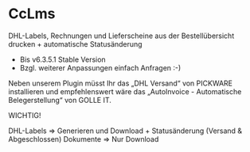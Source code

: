 # CcLms

DHL-Labels, Rechnungen und Lieferscheine aus der Bestellübersicht drucken + automatische Statusänderung
- Bis v6.3.5.1 Stable Version
- Bzgl. weiterer Anpassungen einfach Anfragen :-)

Neben unserem Plugin müsst Ihr das „DHL Versand“ von PICKWARE installieren und empfehlenswert wäre das „AutoInvoice - Automatische Belegerstellung“ von GOLLE IT.

WICHTIG!

DHL-Labels => Generieren und Download + Statusänderung (Versand & Abgeschlossen)
Dokumente => Nur Download

